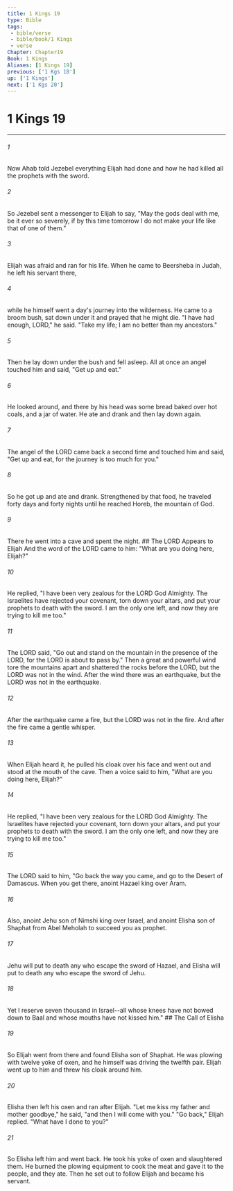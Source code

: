 ```yaml
---
title: 1 Kings 19
type: Bible
tags:
 - bible/verse
 - bible/book/1 Kings
 - verse
Chapter: Chapter19
Book: 1 Kings
Aliases: [1 Kings 19]
previous: ['1 Kgs 18']
up: ['1 Kings']
next: ['1 Kgs 20']
---
```

# 1 Kings 19

***


###### 1 
Now Ahab told Jezebel everything Elijah had done and how he had killed all the prophets with the sword. 

###### 2 
So Jezebel sent a messenger to Elijah to say, "May the gods deal with me, be it ever so severely, if by this time tomorrow I do not make your life like that of one of them." 

###### 3 
Elijah was afraid and ran for his life. When he came to Beersheba in Judah, he left his servant there, 

###### 4 
while he himself went a day's journey into the wilderness. He came to a broom bush, sat down under it and prayed that he might die. "I have had enough, LORD," he said. "Take my life; I am no better than my ancestors." 

###### 5 
Then he lay down under the bush and fell asleep. All at once an angel touched him and said, "Get up and eat." 

###### 6 
He looked around, and there by his head was some bread baked over hot coals, and a jar of water. He ate and drank and then lay down again. 

###### 7 
The angel of the LORD came back a second time and touched him and said, "Get up and eat, for the journey is too much for you." 

###### 8 
So he got up and ate and drank. Strengthened by that food, he traveled forty days and forty nights until he reached Horeb, the mountain of God. 

###### 9 
There he went into a cave and spent the night. ## The LORD Appears to Elijah And the word of the LORD came to him: "What are you doing here, Elijah?" 

###### 10 
He replied, "I have been very zealous for the LORD God Almighty. The Israelites have rejected your covenant, torn down your altars, and put your prophets to death with the sword. I am the only one left, and now they are trying to kill me too." 

###### 11 
The LORD said, "Go out and stand on the mountain in the presence of the LORD, for the LORD is about to pass by." Then a great and powerful wind tore the mountains apart and shattered the rocks before the LORD, but the LORD was not in the wind. After the wind there was an earthquake, but the LORD was not in the earthquake. 

###### 12 
After the earthquake came a fire, but the LORD was not in the fire. And after the fire came a gentle whisper. 

###### 13 
When Elijah heard it, he pulled his cloak over his face and went out and stood at the mouth of the cave. Then a voice said to him, "What are you doing here, Elijah?" 

###### 14 
He replied, "I have been very zealous for the LORD God Almighty. The Israelites have rejected your covenant, torn down your altars, and put your prophets to death with the sword. I am the only one left, and now they are trying to kill me too." 

###### 15 
The LORD said to him, "Go back the way you came, and go to the Desert of Damascus. When you get there, anoint Hazael king over Aram. 

###### 16 
Also, anoint Jehu son of Nimshi king over Israel, and anoint Elisha son of Shaphat from Abel Meholah to succeed you as prophet. 

###### 17 
Jehu will put to death any who escape the sword of Hazael, and Elisha will put to death any who escape the sword of Jehu. 

###### 18 
Yet I reserve seven thousand in Israel--all whose knees have not bowed down to Baal and whose mouths have not kissed him." ## The Call of Elisha 

###### 19 
So Elijah went from there and found Elisha son of Shaphat. He was plowing with twelve yoke of oxen, and he himself was driving the twelfth pair. Elijah went up to him and threw his cloak around him. 

###### 20 
Elisha then left his oxen and ran after Elijah. "Let me kiss my father and mother goodbye," he said, "and then I will come with you." "Go back," Elijah replied. "What have I done to you?" 

###### 21 
So Elisha left him and went back. He took his yoke of oxen and slaughtered them. He burned the plowing equipment to cook the meat and gave it to the people, and they ate. Then he set out to follow Elijah and became his servant. 
